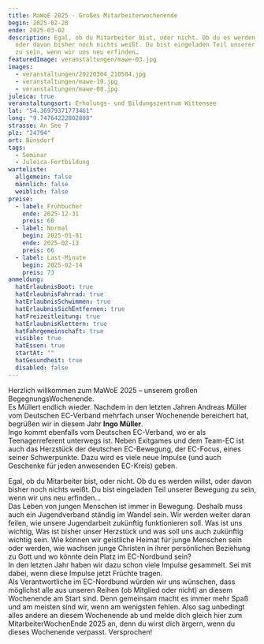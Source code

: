 ```yaml
---
title: MaWoE 2025 - Großes Mitarbeiterwochenende
begin: 2025-02-28
ende: 2025-03-02
description: Egal, ob du Mitarbeiter bist, oder nicht. Ob du es werden willst,
  oder davon bisher noch nichts weißt. Du bist eingeladen Teil unserer Bewegung
  zu sein, wenn wir uns neu erfinden…
featuredImage: veranstaltungen/mawe-03.jpg
images:
  - veranstaltungen/20220304_210504.jpg
  - veranstaltungen/mawe-19.jpg
  - veranstaltungen/mawe-08.jpg
juleica: true
veranstaltungsort: Erholungs- und Bildungszentrum Wittensee
lat: "54.36979371773461"
long: "9.74764222802808"
strasse: An See 7
plz: "24794"
ort: Bünsdorf
tags:
  - Seminar
  - Juleica-Fortbildung
warteliste:
  allgemein: false
  männlich: false
  weiblich: false
preise:
  - label: Frühbucher
    ende: 2025-12-31
    preis: 60
  - label: Normal
    begin: 2025-01-01
    ende: 2025-02-13
    preis: 66
  - label: Last-Minute
    begin: 2025-02-14
    preis: 73
anmeldung:
  hatErlaubnisBoot: true
  hatErlaubnisFahrrad: true
  hatErlaubnisSchwimmen: true
  hatErlaubnisSichEntfernen: true
  hatFreizeitleitung: true
  hatErlaubnisKlettern: true
  hatFahrgemeinschaft: true
  visible: true
  hatEssen: true
  startAt: ""
  hatGesundheit: true
  disabled: false
---
```

Herzlich willkommen zum MaWoE 2025 – unserem großen BegegnungsWochenende.\
Es Müllert endlich wieder. Nachdem in den letzten Jahren Andreas Müller vom Deutschen EC-Verband mehrfach unser Wochenende bereichert hat, begrüßen wir in diesem Jahr **Ingo Müller**.\
Ingo kommt ebenfalls vom Deutschen EC-Verband, wo er als Teenagerreferent unterwegs ist. Neben Exitgames und dem Team-EC ist auch das Herzstück der deutschen EC-Bewegung, der EC-Focus, eines seiner Schwerpunkte. Dazu wird es viele neue Impulse (und auch Geschenke für jeden anwesenden EC-Kreis) geben.

Egal, ob du Mitarbeiter bist, oder nicht. Ob du es werden willst, oder davon bisher noch nichts weißt. Du bist eingeladen Teil unserer Bewegung zu sein, wenn wir uns neu erfinden…\
Das Leben von jungen Menschen ist immer in Bewegung. Deshalb muss auch ein Jugendverband ständig im Wandel sein. Wir werden weiter daran feilen, wie unsere Jugendarbeit zukünftig funktionieren soll. Was ist uns wichtig, Was ist bisher unser Herzstück und was soll uns auch zukünftig wichtig sein. Wie können wir geistliche Heimat für junge Menschen sein oder werden, wie wachsen junge Christen in ihrer persönlichen Beziehung zu Gott und wo könnte dein Platz im EC-Nordbund sein?\
In den letzten Jahr haben wir dazu schon viele Impulse gesammelt. Sei mit dabei, wenn diese Impulse jetzt Früchte tragen.\
Als Verantwortliche im EC-Nordbund würden wir uns wünschen, dass möglichst alle aus unseren Reihen (ob Mitglied oder nicht) an diesem Wochenende am Start sind. Denn gemeinsam macht es immer mehr Spaß und am meisten sind wir, wenn am wenigsten fehlen. Also sag unbedingt alles andere an diesem Wochenende ab und melde dich gleich [](https://www.ec-nordbund.de/#anmeldung)hier zum MitarbeiterWochenEnde 2025 an, denn du wirst dich ärgern, wenn du dieses Wochenende verpasst. Versprochen!